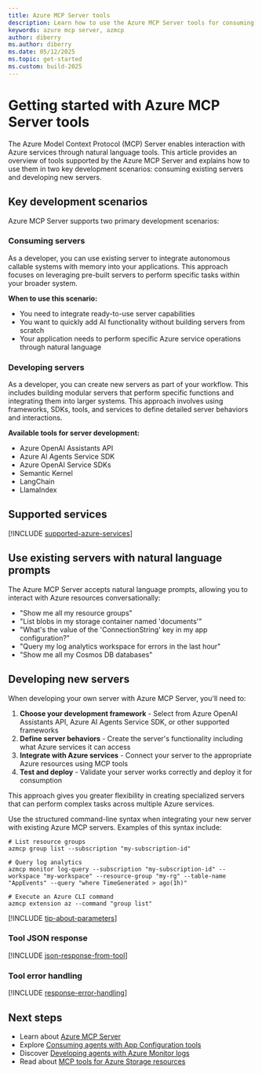 ```yaml
---
title: Azure MCP Server tools
description: Learn how to use the Azure MCP Server tools for consuming and developing servers.
keywords: azure mcp server, azmcp
author: diberry
ms.author: diberry
ms.date: 05/12/2025
ms.topic: get-started
ms.custom: build-2025
---
```

# Getting started with Azure MCP Server tools

The Azure Model Context Protocol (MCP) Server enables interaction with Azure services through natural language tools. This article provides an overview of tools supported by the Azure MCP Server and explains how to use them in two key development scenarios: consuming existing servers and developing new servers.

## Key development scenarios

Azure MCP Server supports two primary development scenarios:

### Consuming servers

As a developer, you can use existing server to integrate autonomous callable systems with memory into your applications. This approach focuses on leveraging pre-built servers to perform specific tasks within your broader system.

**When to use this scenario:**
- You need to integrate ready-to-use server capabilities
- You want to quickly add AI functionality without building servers from scratch
- Your application needs to perform specific Azure service operations through natural language

### Developing servers

As a developer, you can create new servers as part of your workflow. This includes building modular servers that perform specific functions and integrating them into larger systems. This approach involves using frameworks, SDKs, tools, and services to define detailed server behaviors and interactions.

**Available tools for server development:**
- Azure OpenAI Assistants API
- Azure AI Agents Service SDK
- Azure OpenAI Service SDKs
- Semantic Kernel
- LangChain
- LlamaIndex


## Supported services

[!INCLUDE [supported-azure-services](../includes/tools/supported-azure-services.md)]

## Use existing servers with natural language prompts

The Azure MCP Server accepts natural language prompts, allowing you to interact with Azure resources conversationally:

- "Show me all my resource groups"
- "List blobs in my storage container named 'documents'"
- "What's the value of the 'ConnectionString' key in my app configuration?"
- "Query my log analytics workspace for errors in the last hour"
- "Show me all my Cosmos DB databases"

## Developing new servers

When developing your own server with Azure MCP Server, you'll need to:

1. **Choose your development framework** - Select from Azure OpenAI Assistants API, Azure AI Agents Service SDK, or other supported frameworks
2. **Define server behaviors** - Create the server's functionality including what Azure services it can access
3. **Integrate with Azure services** - Connect your server to the appropriate Azure resources using MCP tools
4. **Test and deploy** - Validate your server works correctly and deploy it for consumption

This approach gives you greater flexibility in creating specialized servers that can perform complex tasks across multiple Azure services.

Use the structured command-line syntax when integrating your new server with existing Azure MCP servers. Examples of this syntax include:

```console
# List resource groups
azmcp group list --subscription "my-subscription-id"

# Query log analytics
azmcp monitor log-query --subscription "my-subscription-id" --workspace "my-workspace" --resource-group "my-rg" --table-name "AppEvents" --query "where TimeGenerated > ago(1h)"

# Execute an Azure CLI command
azmcp extension az --command "group list"
```

[!INCLUDE [tip-about-parameters](../includes/tools/parameter-consideration.md)]

### Tool JSON response

[!INCLUDE [json-response-from-tool](../includes/tools/response-format.md)]

### Tool error handling

[!INCLUDE [response-error-handling](../includes/tools/error-handling.md)]

## Next steps

- Learn about [Azure MCP Server](../get-started.md)
- Explore [Consuming agents with App Configuration tools](app-configuration.md)
- Discover [Developing agents with Azure Monitor logs](monitor.md)
- Read about [MCP tools for Azure Storage resources](storage.md)

